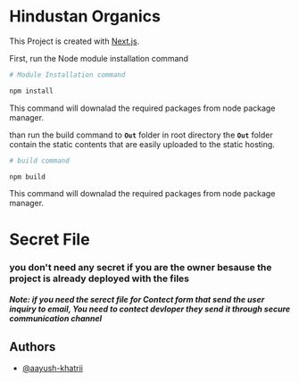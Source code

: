 
# Hindustan Organics
This Project is created with [Next.js](https://nextjs.org/).

First, run the Node module installation command

```bash
# Module Installation command

npm install
```
This command will downalad the required packages from node package manager.

than run the build command to **```Out```**  folder in root directory
the **```Out```**  folder contain the static contents that are easily uploaded to the static hosting.


```bash
# build command

npm build
```
This command will downalad the required packages from node package manager.




# Secret File

### you don't need any secret if you are the owner besause the project is already deployed with the files


##### Note: if you need the serect file for Contect form that send the user inquiry to email, You need to contect devloper they send it through secure communication channel


## Authors

- [@aayush-khatrii](https://github.com/aayush-khatrii)

